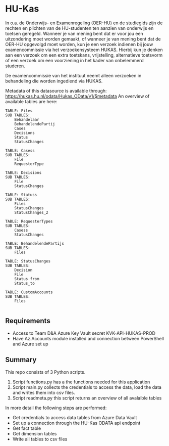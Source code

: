 # HU-Kas

In o.a. de Onderwijs- en Examenregeling (OER-HU) en de studiegids zijn de rechten en plichten van de HU-studenten ten aanzien van onderwijs en toetsen geregeld. Wanneer je van mening bent dat er voor jou een uitzondering moet worden gemaakt, of wanneer je van mening bent dat de OER-HU opgevolgd moet worden, kun je een verzoek indienen bij jouw examencommissie via het verzoekensysteem HUKAS. Hierbij kun je denken aan een verzoek om een extra toetskans, vrijstelling, alternatieve toetsvorm of een verzoek om een voorziening in het kader van onbelemmerd studeren.

De examencommissie van het instituut neemt alleen verzoeken in behandeling die worden ingediend via HUKAS.

Metadata of this datasource is available through: <https://hukas.hu.nl/odata/Hukas_OData/v1/$metadata>
An overview of available tables are here:


<pre><code>TABLE: Files
SUB TABLES:
    Behandelaar
    BehandelendePartij
    Cases
    Decisions
    Status
    StatusChanges
 
TABLE: Casess
SUB TABLES:
    File
    RequesterType
 
TABLE: Decisions
SUB TABLES:
    File
    StatusChanges
 
TABLE: Statuss
SUB TABLES:
    Files
    StatusChanges
    StatusChanges_2
 
TABLE: RequesterTypes
SUB TABLES:
    Casess
    StatusChanges
 
TABLE: BehandelendePartijs
SUB TABLES:
    Files
 
TABLE: StatusChanges
SUB TABLES:
    Decision
    File
    Status from
    Status_to
 
TABLE: CustomAccounts
SUB TABLES:
    Files
 </code></pre>
 ## Requirements

- Access to Team D&A Azure Key Vault secret KVK-API-HUKAS-PROD
- Have Az.Accounts module installed and connection between PowerShell and Azure set up

## Summary

This repo consists of 3 Python scripts.

 1. Script functions.py has a the functions needed for this application
 2. Script main.py collects the credentials to access the data, load the data and writes them into csv files.
 3. Script readmeta.py this script returns an overview of all avalaible tables

In more detail the following steps are performed:

- Get credentials to access data tables from Azure Data Vault
- Set up a connection through the HU-Kas ODATA api endpoint
- Get fact table
- Get dimension tables
- Write all tables to csv files
